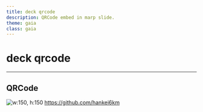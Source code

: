 ```yaml
---
title: deck qrcode
description: QRCode embed in marp slide.
theme: gaia
class: gaia
---
```


# deck qrcode

<!--
_class:
  - lead
  - mardock
-->

---

## QRCode

![w:150, h:150](qrcode:https://github.com/hankei6km)
https://github.com/hankei6km
